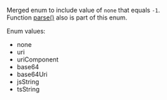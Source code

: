 Merged enum to include value of `none` that equals `-1`.  
Function [parse()](/grunt-build-include/enums/enums.mekind.html#parse) also is part of this enum.  

Enum values:

- none
- uri
- uriComponent
- base64
- base64Uri
- jsString
- tsString